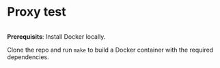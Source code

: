 # Proxy test
[![<Proxy>](https://circleci.com/gh/stabenfeldt/proxy.svg?style=svg)](<https://app.circleci.com/pipelines/github/stabenfeldt/proxy>)


**Prerequisits**: Install Docker locally.

Clone the repo and run `make` to build a Docker container with the required dependencies.

